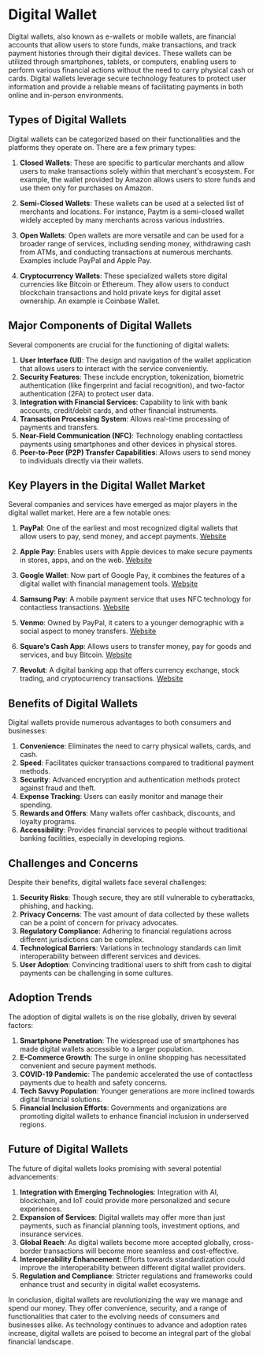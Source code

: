 # Digital Wallet

Digital wallets, also known as e-wallets or mobile wallets, are financial accounts that allow users to store funds, make transactions, and track payment histories through their digital devices. These wallets can be utilized through smartphones, tablets, or computers, enabling users to perform various financial actions without the need to carry physical cash or cards. Digital wallets leverage secure technology features to protect user information and provide a reliable means of facilitating payments in both online and in-person environments.

## Types of Digital Wallets
Digital wallets can be categorized based on their functionalities and the platforms they operate on. There are a few primary types:

1. **Closed Wallets**: These are specific to particular merchants and allow users to make transactions solely within that merchant's ecosystem. For example, the wallet provided by Amazon allows users to store funds and use them only for purchases on Amazon.

2. **Semi-Closed Wallets**: These wallets can be used at a selected list of merchants and locations. For instance, Paytm is a semi-closed wallet widely accepted by many merchants across various industries.

3. **Open Wallets**: Open wallets are more versatile and can be used for a broader range of services, including sending money, withdrawing cash from ATMs, and conducting transactions at numerous merchants. Examples include PayPal and Apple Pay.

4. **Cryptocurrency Wallets**: These specialized wallets store digital currencies like Bitcoin or Ethereum. They allow users to conduct blockchain transactions and hold private keys for digital asset ownership. An example is Coinbase Wallet.

## Major Components of Digital Wallets
Several components are crucial for the functioning of digital wallets:

1. **User Interface (UI)**: The design and navigation of the wallet application that allows users to interact with the service conveniently.
2. **Security Features**: These include encryption, tokenization, biometric authentication (like fingerprint and facial recognition), and two-factor authentication (2FA) to protect user data.
3. **Integration with Financial Services**: Capability to link with bank accounts, credit/debit cards, and other financial instruments.
4. **Transaction Processing System**: Allows real-time processing of payments and transfers.
5. **Near-Field Communication (NFC)**: Technology enabling contactless payments using smartphones and other devices in physical stores.
6. **Peer-to-Peer (P2P) Transfer Capabilities**: Allows users to send money to individuals directly via their wallets.

## Key Players in the Digital Wallet Market
Several companies and services have emerged as major players in the digital wallet market. Here are a few notable ones:

1. **PayPal**: One of the earliest and most recognized digital wallets that allow users to pay, send money, and accept payments. [Website](https://www.paypal.com)
   
2. **Apple Pay**: Enables users with Apple devices to make secure payments in stores, apps, and on the web. [Website](https://www.apple.com/apple-pay/)

3. **Google Wallet**: Now part of Google Pay, it combines the features of a digital wallet with financial management tools. [Website](https://pay.google.com/)

4. **Samsung Pay**: A mobile payment service that uses NFC technology for contactless transactions. [Website](https://www.samsung.com/samsung-pay/)

5. **Venmo**: Owned by PayPal, it caters to a younger demographic with a social aspect to money transfers. [Website](https://venmo.com/)

6. **Square’s Cash App**: Allows users to transfer money, pay for goods and services, and buy Bitcoin. [Website](https://cash.app/)

7. **Revolut**: A digital banking app that offers currency exchange, stock trading, and cryptocurrency transactions. [Website](https://www.revolut.com/)

## Benefits of Digital Wallets
Digital wallets provide numerous advantages to both consumers and businesses:

1. **Convenience**: Eliminates the need to carry physical wallets, cards, and cash.
2. **Speed**: Facilitates quicker transactions compared to traditional payment methods.
3. **Security**: Advanced encryption and authentication methods protect against fraud and theft.
4. **Expense Tracking**: Users can easily monitor and manage their spending.
5. **Rewards and Offers**: Many wallets offer cashback, discounts, and loyalty programs.
6. **Accessibility**: Provides financial services to people without traditional banking facilities, especially in developing regions.

## Challenges and Concerns
Despite their benefits, digital wallets face several challenges:

1. **Security Risks**: Though secure, they are still vulnerable to cyberattacks, phishing, and hacking.
2. **Privacy Concerns**: The vast amount of data collected by these wallets can be a point of concern for privacy advocates.
3. **Regulatory Compliance**: Adhering to financial regulations across different jurisdictions can be complex.
4. **Technological Barriers**: Variations in technology standards can limit interoperability between different services and devices.
5. **User Adoption**: Convincing traditional users to shift from cash to digital payments can be challenging in some cultures.

## Adoption Trends
The adoption of digital wallets is on the rise globally, driven by several factors:

1. **Smartphone Penetration**: The widespread use of smartphones has made digital wallets accessible to a larger population.
2. **E-Commerce Growth**: The surge in online shopping has necessitated convenient and secure payment methods.
3. **COVID-19 Pandemic**: The pandemic accelerated the use of contactless payments due to health and safety concerns.
4. **Tech Savvy Population**: Younger generations are more inclined towards digital financial solutions.
5. **Financial Inclusion Efforts**: Governments and organizations are promoting digital wallets to enhance financial inclusion in underserved regions.

## Future of Digital Wallets
The future of digital wallets looks promising with several potential advancements:

1. **Integration with Emerging Technologies**: Integration with AI, blockchain, and IoT could provide more personalized and secure experiences.
2. **Expansion of Services**: Digital wallets may offer more than just payments, such as financial planning tools, investment options, and insurance services.
3. **Global Reach**: As digital wallets become more accepted globally, cross-border transactions will become more seamless and cost-effective.
4. **Interoperability Enhancement**: Efforts towards standardization could improve the interoperability between different digital wallet providers.
5. **Regulation and Compliance**: Stricter regulations and frameworks could enhance trust and security in digital wallet ecosystems.

In conclusion, digital wallets are revolutionizing the way we manage and spend our money. They offer convenience, security, and a range of functionalities that cater to the evolving needs of consumers and businesses alike. As technology continues to advance and adoption rates increase, digital wallets are poised to become an integral part of the global financial landscape.